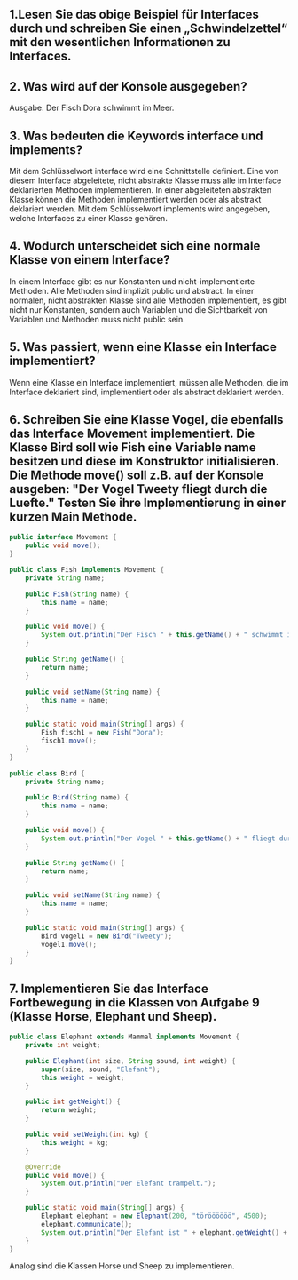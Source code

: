 ## 1.Lesen Sie das obige Beispiel für Interfaces durch und schreiben Sie einen „Schwindelzettel“ mit den wesentlichen Informationen zu Interfaces.

## 2. Was wird auf der Konsole ausgegeben?
Ausgabe: Der Fisch Dora schwimmt im Meer.

## 3. Was bedeuten die Keywords interface und implements?
Mit dem Schlüsselwort interface wird eine Schnittstelle definiert. Eine von diesem
Interface abgeleitete, nicht abstrakte Klasse muss alle im Interface deklarierten
Methoden implementieren. In einer abgeleiteten abstrakten Klasse können die
Methoden implementiert werden oder als abstrakt deklariert werden.
Mit dem Schlüsselwort implements wird angegeben, welche Interfaces zu einer
Klasse gehören.

## 4. Wodurch unterscheidet sich eine normale Klasse von einem Interface?
In einem Interface gibt es nur Konstanten und nicht-implementierte Methoden. Alle
Methoden sind implizit public und abstract.
In einer normalen, nicht abstrakten Klasse sind alle Methoden implementiert, es gibt
nicht nur Konstanten, sondern auch Variablen und die Sichtbarkeit von Variablen
und Methoden muss nicht public sein.

## 5. Was passiert, wenn eine Klasse ein Interface implementiert?
Wenn eine Klasse ein Interface implementiert, müssen alle Methoden, die im
Interface deklariert sind, implementiert oder als abstract deklariert werden. 

## 6. Schreiben Sie eine Klasse Vogel, die ebenfalls das Interface Movement implementiert. Die Klasse Bird soll wie Fish eine Variable name besitzen und diese im Konstruktor initialisieren. Die Methode move() soll z.B. auf der Konsole ausgeben: "Der Vogel Tweety fliegt durch die Luefte." Testen Sie ihre Implementierung in einer kurzen Main Methode.
```Java
public interface Movement {
    public void move();
}

public class Fish implements Movement {
    private String name;

    public Fish(String name) {
        this.name = name;
    }

    public void move() {
        System.out.println("Der Fisch " + this.getName() + " schwimmt im Meer.");
    }

    public String getName() {
        return name;
    }

    public void setName(String name) {
        this.name = name;
    }

    public static void main(String[] args) {
        Fish fisch1 = new Fish("Dora");
        fisch1.move();
    }
}

public class Bird {
    private String name;

    public Bird(String name) {
        this.name = name;
    }

    public void move() {
        System.out.println("Der Vogel " + this.getName() + " fliegt durch die Luefte.");
    }

    public String getName() {
        return name;
    }

    public void setName(String name) {
        this.name = name;
    }

    public static void main(String[] args) {
        Bird vogel1 = new Bird("Tweety");
        vogel1.move();
    }
}
```
## 7. Implementieren Sie das Interface Fortbewegung in die Klassen von Aufgabe 9 (Klasse Horse, Elephant und Sheep).
```Java
public class Elephant extends Mammal implements Movement {
    private int weight;

    public Elephant(int size, String sound, int weight) {
        super(size, sound, "Elefant");
        this.weight = weight;
    }

    public int getWeight() {
        return weight;
    }

    public void setWeight(int kg) {
        this.weight = kg;
    }

    @Override
    public void move() {
        System.out.println("Der Elefant trampelt.");
    }

    public static void main(String[] args) {
        Elephant elephant = new Elephant(200, "töröööööö", 4500);
        elephant.communicate();
        System.out.println("Der Elefant ist " + elephant.getWeight() + " kg schwer.");
    }
}
```
Analog sind die Klassen Horse und Sheep zu implementieren.